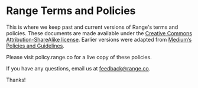# Range Terms and Policies

This is where we keep past and current versions of Range's terms and policies. These documents are made available under the [Creative Commons Attribution-ShareAlike license](https://creativecommons.org/licenses/by-sa/4.0/). Earlier versions were adapted from [Medium’s Policies and Guidelines](https://github.com/Medium/medium-policy).

Please visit policy.range.co for a live copy of these policies.

If you have any questions, email us at [feedback@range.co](mailto:feedback@range.co).

Thanks!
